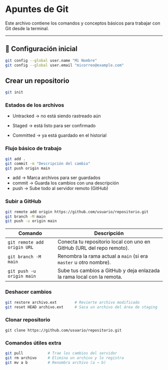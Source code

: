 #  Apuntes de Git

Este archivo contiene los comandos y conceptos básicos para trabajar con Git desde la terminal.

---

## 🔧 Configuración inicial

```bash
git config --global user.name "Mi Nombre"
git config --global user.email "micorreo@example.com"
```
##  Crear un repositorio
```bash
git init
```
### Estados de los archivos
- Untracked → no está siendo rastreado aún

- Staged → está listo para ser confirmado

- Committed → ya está guardado en el historial

### Flujo básico de trabajo

```bash
git add . 
git commit -m "Descripción del cambio"
git push origin main
```

- add → Marca archivos para ser guardados
- commit	→ Guarda los cambios con una descripción
- push → 	Sube todo al servidor remoto (GitHub)
### Subir a GitHub
```bash
git remote add origin https://github.com/usuario/repositorio.git
git branch -M main
git push -u origin main
```
| Comando                     | Descripción                                                                 |
|-----------------------------|-----------------------------------------------------------------------------|
| `git remote add origin URL` | Conecta tu repositorio local con uno en GitHub (URL del repo remoto).       |
| `git branch -M main`        | Renombra la rama actual a `main` (si era `master` u otro nombre).           |
| `git push -u origin main`   | Sube tus cambios a GitHub y deja enlazada la rama local con la remota.      |

### Deshacer cambios

```bash
git restore archivo.ext        # Revierte archivo modificado
git reset HEAD archivo.ext     # Saca un archivo del área de staging
```
### Clonar repositorio
```
git clone https://github.com/usuario/repositorio.git
```
### Comandos útiles extra

```bash 
git pull           # Trae los cambios del servidor
git rm archivo     # Elimina un archivo y lo registra
git mv a b         # Renombra archivo (a → b)
```
